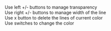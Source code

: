 Use left +/- buttons to manage transparency <br>
Use right +/- buttons to manage width of the line <br>
Use x button to delete the lines of current color <br>
Use switches to change the color
